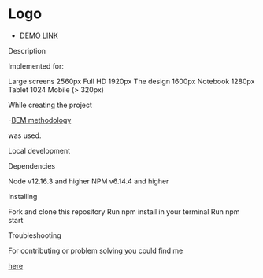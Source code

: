 # Logo

- [DEMO LINK](https://ol-lav.github.io/Logo/)

Description

Implemented for:

Large screens 2560px Full HD 1920px The design 1600px Notebook 1280px Tablet 1024 Mobile (> 320px)

While creating the project

-[BEM methodology](https://en.bem.info/methodology/)

was used.

Local development

Dependencies

Node v12.16.3 and higher NPM v6.14.4 and higher

Installing

Fork and clone this repository Run npm install in your terminal Run npm start

Troubleshooting

For contributing or problem solving you could find me

[here](https://github.com/Ol-Lav)

